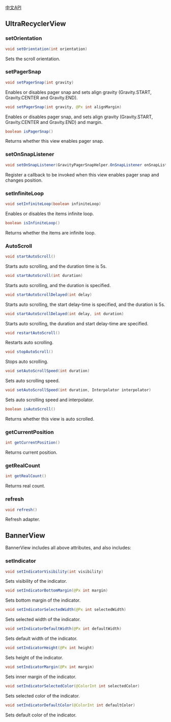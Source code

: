 [中文API](ATTRIBUTES-ch.md)

## UltraRecyclerView
### setOrientation
```java
void setOrientation(int orientation)
```
Sets the scroll orientation.

### setPagerSnap
```java
void setPagerSnap(int gravity)
```
Enables or disables pager snap and sets align gravity (Gravity.START, Gravity.CENTER and Gravity.END).
```java
void setPagerSnap(int gravity, @Px int alignMargin)
```
Enables or disables pager snap, and sets align gravity (Gravity.START, Gravity.CENTER and Gravity.END) and margin.
```java
boolean isPagerSnap()
```
Returns whether this view enables pager snap.

### setOnSnapListener
```java
void setOnSnapListener(GravityPagerSnapHelper.OnSnapListener onSnapListener)
```
Register a callback to be invoked when this view enables pager snap and changes position.

### setInfiniteLoop
```java
void setInfiniteLoop(boolean infiniteLoop)
```
Enables or disables the items infinite loop.
```java
boolean isInfiniteLoop()
```
Returns whether the items are infinite loop.

### AutoScroll
```java
void startAutoScroll()
```
Starts auto scrolling, and the duration time is 5s.
```java
void startAutoScroll(int duration)
```
Starts auto scrolling, and the duration is specified.
```java
void startAutoScrollDelayed(int delay)
```
Starts auto scrolling, the start delay-time is specified, and the duration is 5s.
```java
void startAutoScrollDelayed(int delay, int duration)
```
Starts auto scrolling, the duration and start delay-time are specified.
```java
void restartAutoScroll()
```
Restarts auto scrolling.
```java
void stopAutoScroll()
```
Stops auto scrolling.
```java
void setAutoScrollSpeed(int duration)
```
Sets auto scrolling speed.
```java
void setAutoScrollSpeed(int duration, Interpolator interpolator)
```
Sets auto scrolling speed and interpolator.
```java
boolean isAutoScroll()
```
Returns whether this view is auto scrolled.

### getCurrentPosition
```java
int getCurrentPosition()
```
Returns current position.

### getRealCount
```java
int getRealCount()
```
Returns real count.

### refresh
```java
void refresh()
```
Refresh adapter.

## BannerView
BannerView includes all above attributes, and also includes:
### setIndicator
```java
void setIndicatorVisibility(int visibility)
```
Sets visibility of the indicator.
```java
void setIndicatorBottomMargin(@Px int margin)
```
Sets bottom margin of the indicator.
```java
void setIndicatorSelectedWidth(@Px int selectedWidth)
```
Sets selected width of the indicator.
```java
void setIndicatorDefaultWidth(@Px int defaultWidth)
```
Sets default width of the indicator.
```java
void setIndicatorHeight(@Px int height)
```
Sets height of the indicator.
```java
void setIndicatorMargin(@Px int margin)
```
Sets inner margin of the indicator.
```java
void setIndicatorSelectedColor(@ColorInt int selectedColor)
```
Sets selected color of the indicator.
```java
void setIndicatorDefaultColor(@ColorInt int defaultColor)
```
Sets default color of the indicator.
